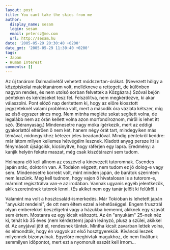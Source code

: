 ```yaml
---
layout: post
title: You cant take the skies from me
author:
  display_name: sesam
  login: sesam
  email: petersz@me.com
  url: http://sesam.hu
date: '2005-05-29 20:30:40 +0200'
date_gmt: '2005-05-29 11:30:40 +0200'
tags:
- Japan
- Human Interest
comments: []
---
```


Az új tanárom Dalmadinétől vehetett módszertan-órákat. (Nevezett hölgy a középiskolai matektanárom volt, mellékneve a rettegett, de különben nagyon rendes, és nem utolsó sorban felvettek a Közgázra.) Szóval bejön pénteken és kérdéseket tesz fel. Felszólítva, nem megkérdezve, ki akar válaszolni. Pont előző nap derítettem ki, hogy az előre kiosztott jegyzeteknél valami probléma volt, mert a második óra vázlata kétszer, míg az első egyszer sincs meg. Nem mitnha megléte sokat segített volna, de legalább nem az órán kellett volna azon morfondíroznom, miről is lehet itt szó. (Béranyaság.) Mindenesetre nagy móka ígérkezik, mert az eddigi gyakorlattól eltérően ő nem két, hanem négy órát tart, mindegyiken más témával, midnegyikhez kétezer jeles beadandóval. Mindig péntekről keddre: már látom milyen kellemes hétvégéim lesznek. Kiadott anyag persze itt is fénymásolt újságcikk, kicsinyítve, hogy ráférjen egy lapra. Eredmény: a kanjik helyén fekete maszat, még csak kiszótárazni sem tudom. 

Holnapra elő kell állnom az esszével a kinevezett tutoromnak. Csendes japán srác, doktorin van. A Todaion végzett, nem tudom ez jó dolog-e vagy sem. Mindenesetre korrekt volt, mint minden japán, de barátok szerintem nem leszünk. Meg kell tudnom, hogy vajon ő hivatalosan is a tutorom-e, mármint regisztrálva van-e az irodában. Vannak ugyanis egyéb jelentkezők, akik szeretnének tutorok lenni. (És akiket nem egy tanár jelölt ki felülről.)

Valamint ma volt a hosztcsalád-ismerkedés. Már Tokióban is lehetett japán "anyukát rendelni", de ott nem éltem ezzel a lehetőséggel. Engem frusztrál olyan emberekkel beszélgetni vagy a házukba bemenni, akiknek egy szavát sem értem. Mostanra ez egy kicsit változott. Az én "anyukám" 25-nek néz ki, tehát kb 35 éves (nem kérdeztem) japán leányzó, plusz a szülei, akikkel él. Az anyjával jött el, rendesnek tűntek. Mintha kicsit zavarban lettek volna, és elmondták, hogy én vagyok az első hosztgyerekük. Kíváncsi leszek milyennek bizonyulnak. Egyelőre meghívtak magukhoz, de nem fixáltunk semmilyen időpontot, mert ezt a nyomorult esszét kell írnom...
